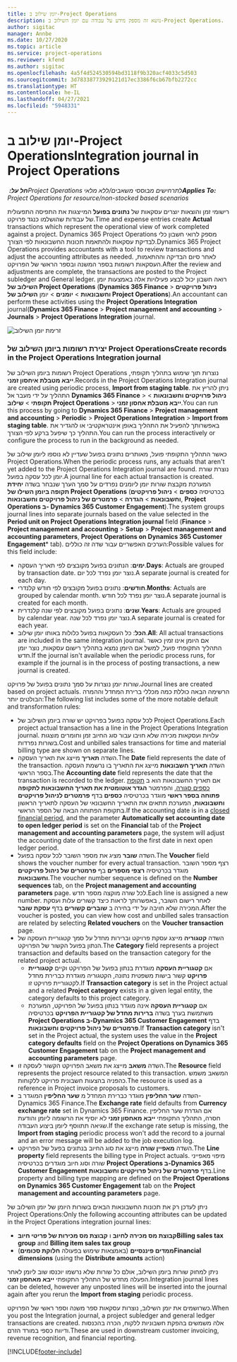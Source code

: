 ```yaml
---
title: יומן שילוב ב-Project Operations
description: נושא זה מספק מידע על עבודה עם יומן השילוב ב-Project Operations.
author: sigitac
manager: Annbe
ms.date: 10/27/2020
ms.topic: article
ms.service: project-operations
ms.reviewer: kfend
ms.author: sigitac
ms.openlocfilehash: 4a5f4d524530594bd3118f9b320acf4033c5d503
ms.sourcegitcommit: 3d78338773929121d17ec3386f6cb67bfb2272cc
ms.translationtype: HT
ms.contentlocale: he-IL
ms.lasthandoff: 04/27/2021
ms.locfileid: "5948331"
---
```

# <a name="integration-journal-in-project-operations"></a><span data-ttu-id="bc888-103">יומן שילוב ב-Project Operations</span><span class="sxs-lookup"><span data-stu-id="bc888-103">Integration journal in Project Operations</span></span>

<span data-ttu-id="bc888-104">_**חל על:** ‏Project Operations לתרחישים מבוססי משאבים/ללא מלאי_</span><span class="sxs-lookup"><span data-stu-id="bc888-104">_**Applies To:** Project Operations for resource/non-stocked based scenarios_</span></span>

<span data-ttu-id="bc888-105">רישומי זמן והוצאות יוצרים עסקאות של **נתונים בפועל** המייצגות את התפיסה התפעולית של עבודות שהושלמו כנגד פרויקט.</span><span class="sxs-lookup"><span data-stu-id="bc888-105">Time and expense entries create **Actual** transactions which represent the operational view of work completed against a project.</span></span> <span data-ttu-id="bc888-106">Dynamics 365 Project Operations מספק לרואי חשבון כלי לבדיקת עסקאות ולהתאמת תכונות החשבונאות לפי הצורך.</span><span class="sxs-lookup"><span data-stu-id="bc888-106">Dynamics 365 Project Operations provides accountants with a tool to review transactions and adjust the accounting attributes as needed.</span></span> <span data-ttu-id="bc888-107">לאחר סיום הבדיקה וההתאמות, העסקאות רשומות בספר המשנה ובספר הראשי של הפרויקט.</span><span class="sxs-lookup"><span data-stu-id="bc888-107">After the review and adjustments are complete, the transactions are posted to the Project subledger and General ledger.</span></span> <span data-ttu-id="bc888-108">רואה חשבון יכול לבצע פעילויות אלה באמצעות יומן **השילוב של Project Operations** (**Dynamics 365 Finance** > **ניהול פרויקטים וחשבונאות** > **יומנים** > יומן **השילוב של Project Operations**).</span><span class="sxs-lookup"><span data-stu-id="bc888-108">An accountant can perform these activities using the **Project Operations Integration** journal(**Dynamics 365 Finance** > **Project management and accounting** > **Journals** > **Project Operations Integration** journal.</span></span>

![זרימת יומן השילוב](./media/IntegrationJournal.png)

### <a name="create-records-in-the-project-operations-integration-journal"></a><span data-ttu-id="bc888-110">יצירת רשומות ביומן השילוב של Project Operations</span><span class="sxs-lookup"><span data-stu-id="bc888-110">Create records in the Project Operations Integration journal</span></span>

<span data-ttu-id="bc888-111">רשומות ביומן השילוב של Project Operations נוצרות תוך שימוש בתהליך תקופתי, **ייבא מטבלת איחסון זמני**.</span><span class="sxs-lookup"><span data-stu-id="bc888-111">Records in the Project Operations Integration journal are created using periodic process, **Import from staging table**.</span></span> <span data-ttu-id="bc888-112">ניתן להריץ את התהליך על ידי מעבר אל **Dynamics 365 Finance** > **ניהול פרויקטים וחשבונאות** > **תקופתי** > **שילוב Project Operations** > **ייבא מטבלת אחסון זמני**.</span><span class="sxs-lookup"><span data-stu-id="bc888-112">You can run this process by going to **Dynamics 365 Finance** > **Project management and accounting** > **Periodic** > **Project Operations Integration** > **Import from staging table**.</span></span> <span data-ttu-id="bc888-113">באפשרותך להפעיל את התהליך באופן אינטראקטיבי או להגדיר את התהליך כך שיפעל ברקע לפי הצורך.</span><span class="sxs-lookup"><span data-stu-id="bc888-113">You can run the process interactively or configure the process to run in the background as needed.</span></span>

<span data-ttu-id="bc888-114">כאשר התהליך התקופתי פועל, מאותרים נתונים בפועל שעדיין לא נוספו ליומן שילוב של Project Operations.</span><span class="sxs-lookup"><span data-stu-id="bc888-114">When the periodic process runs, any actuals that aren't yet added to the Project Operations Integration journal are found.</span></span> <span data-ttu-id="bc888-115">נוצרת שורת יומן לכל עסקה בפועל.</span><span class="sxs-lookup"><span data-stu-id="bc888-115">A journal line for each actual transaction is created.</span></span>
<span data-ttu-id="bc888-116">המערכת מקבצת שורות יומן ליומנים נפרדים על סמך הערך שנבחר בשדה **יחידת תקופה ביומן השילו של Project Operations** (בכרטיסיה **כספים** > **ניהול פרויקטים וחשבונאות** > **הגדרה** > **פרמטרים של ניהול פרויקטים וחשבונאות**, **Project Operations ב- Dynamics 365 Customer Engagement**).</span><span class="sxs-lookup"><span data-stu-id="bc888-116">The system groups journal lines into separate journals based on the value selected in the **Period unit on Project Operations Integration journal** field (**Finance** > **Project management and accounting** > **Setup** > **Project management and accounting parameters**, **Project Operations on Dynamics 365 Customer Engagement**\* tab).</span></span> <span data-ttu-id="bc888-117">הערכים האפשריים עבור שדה זה כוללים:</span><span class="sxs-lookup"><span data-stu-id="bc888-117">Possible values for this field include:</span></span>

  - <span data-ttu-id="bc888-118">**ימים**: הנתונים בפועל מקובצים לפי תאריך העסקה.</span><span class="sxs-lookup"><span data-stu-id="bc888-118">**Days**: Actuals are grouped by transaction date.</span></span> <span data-ttu-id="bc888-119">נוצר יומן נפרד לכל יום.</span><span class="sxs-lookup"><span data-stu-id="bc888-119">A separate journal is created for each day.</span></span>
  - <span data-ttu-id="bc888-120">**חודשים**: נתונים בפועל מקובצים לפי חודש קלנדרי.</span><span class="sxs-lookup"><span data-stu-id="bc888-120">**Months**: Actuals are grouped by calendar month.</span></span> <span data-ttu-id="bc888-121">נוצר יומן נפרד לכל חודש.</span><span class="sxs-lookup"><span data-stu-id="bc888-121">A separate journal is created for each month.</span></span>
  - <span data-ttu-id="bc888-122">**שנים**: נתונים בפועל מקובצים לפי שנה קלנדרית.</span><span class="sxs-lookup"><span data-stu-id="bc888-122">**Years**: Actuals are grouped by calendar year.</span></span> <span data-ttu-id="bc888-123">נוצר יומן נפרד לכל שנה.</span><span class="sxs-lookup"><span data-stu-id="bc888-123">A separate journal is created for each year.</span></span>
  - <span data-ttu-id="bc888-124">**הכל**: כל העסקאות בפועל כלולות באותו יומן שילוב.</span><span class="sxs-lookup"><span data-stu-id="bc888-124">**All**: All actual transactions are included in the same integration journal.</span></span> <span data-ttu-id="bc888-125">אם היומן אינו זמין כאשר התהליך התקופתי פועל, למשל אם היומן נמצא בתהליך רישום עסקאות, נוצר יומן חדש.</span><span class="sxs-lookup"><span data-stu-id="bc888-125">If the journal isn't available when the periodic process runs, for example if the journal is in the process of posting transactions, a new journal is created.</span></span>

<span data-ttu-id="bc888-126">שורות יומן נוצרות על סמך נתונים בפועל של פרויקט.</span><span class="sxs-lookup"><span data-stu-id="bc888-126">Journal lines are created based on project actuals.</span></span> <span data-ttu-id="bc888-127">הרשימה הבאה כוללת כמה מכללי ברירת המחדל וההמרה הבולטים יותר:</span><span class="sxs-lookup"><span data-stu-id="bc888-127">The following list includes some of the more notable default and transformation rules:</span></span>

  - <span data-ttu-id="bc888-128">לכל עסקה בפועל בפרויקט יש שורה ביומן השילוב של Project Operations.</span><span class="sxs-lookup"><span data-stu-id="bc888-128">Each project actual transaction has a line in the Project Operations Integration journal.</span></span> <span data-ttu-id="bc888-129">עלויות ועסקאות מכירה שלא חויבו עבור סוג החיוב זמן וחומרים מוצגות בשורות נפרדות.</span><span class="sxs-lookup"><span data-stu-id="bc888-129">Cost and unbilled sales transactions for time and material billing type are shown on separate lines.</span></span>
  - <span data-ttu-id="bc888-130">השדה **תאריך** מייצג את תאריך העסקה.</span><span class="sxs-lookup"><span data-stu-id="bc888-130">The **Date** field represents the date of the transaction.</span></span> <span data-ttu-id="bc888-131">השדה **תאריך חשבונאות** מייצג את התאריך בו נרשמת העסקה בספר הראשי.</span><span class="sxs-lookup"><span data-stu-id="bc888-131">The **Accounting date** field represents the date that the transaction is recorded to the ledger.</span></span> <span data-ttu-id="bc888-132">אם תאריך החשבונאות הוא ב [תקופת כספים סגורה](/dynamics365/finance/general-ledger/close-general-ledger-at-period-end), והפרמטר **הגדר אוטומטית את תאריך החשבונאות לתקופה פתוחה בספר ראשי** מוגדר בכרטיסיה **כספים** בדף **פרמטרים לניהול פרויקטים וחשבונאות**, המערכת תתאים את התאריך החשבונאי של העסקה לתאריך הראשון בתקופת הפתוחה הבאה של הספר הראשי.</span><span class="sxs-lookup"><span data-stu-id="bc888-132">If the accounting date is in a [closed financial period](/dynamics365/finance/general-ledger/close-general-ledger-at-period-end), and the parameter **Automatically set accounting date to open ledger period** is set on the **Financial** tab of the **Project management and accounting parameters** page, the system will adjust the accounting date of the transaction to the first date in next open ledger period.</span></span>
  - <span data-ttu-id="bc888-133">השדה **שובר** מציג את מספר השובר לכל עסקה בפועל.</span><span class="sxs-lookup"><span data-stu-id="bc888-133">The **Voucher** field shows the voucher number for every actual transaction.</span></span> <span data-ttu-id="bc888-134">רצף מספר השובר מוגדר בכרטיסיה **רצפי מספרים** בף **פרמטרים של ניהול פרויקטים וחשבונאות**.</span><span class="sxs-lookup"><span data-stu-id="bc888-134">The voucher number sequence is defined on the **Number sequences** tab, on the **Project management and accounting parameters** page.</span></span> <span data-ttu-id="bc888-135">לכל שורה מוקצה מספר חדש.</span><span class="sxs-lookup"><span data-stu-id="bc888-135">Each line is assigned a new number.</span></span> <span data-ttu-id="bc888-136">לאחר רישום השובר, באפשרותך לראות כיצד קשורים עלות ועסקת המכירה שלא חויבה על ידי בחירה ב **שוברים קשורים** בדף **עסקת שובר**.</span><span class="sxs-lookup"><span data-stu-id="bc888-136">After the voucher is posted, you can view how cost and unbilled sales transaction are related by selecting **Related vouchers** on the **Voucher transaction** page.</span></span>
  - <span data-ttu-id="bc888-137">השדה **קטגוריה** מייצג עסקת פרויקט וברירות מחדל על סמך קטגוריית העסקה של הנתון בפועל הקשור של הפרויקט.</span><span class="sxs-lookup"><span data-stu-id="bc888-137">The **Category** field represents a project transaction and defaults based on the transaction category for the related project actual.</span></span>
    - <span data-ttu-id="bc888-138">אם **קטגוריית העסקה** מוגדרת בנתון בפועל של הפרויקט וקיים **קטגוריית פרויקט** קשור בישות משפטית נתונה, הקטגוריה מוגדרת כברירת מחדל לקטגוריית פרויקט זו.</span><span class="sxs-lookup"><span data-stu-id="bc888-138">If **Transaction category** is set in the Project actual and a related **Project category** exists in a given legal entity, the category defaults to this project category.</span></span>
    - <span data-ttu-id="bc888-139">אם **קטגוריית העסקה** אינה מוגדר בנתון בפועל של הפרויקט, המערכת משתמשת בערך בשדה **ברירות מחדל של קטגוריית הפרויקט** בכרטיסיה **Project Operations ב-Dynamics 365 Customer Engagement** בדף **פרמטרים של ניהול פרויקטים וחשבונאות**.</span><span class="sxs-lookup"><span data-stu-id="bc888-139">If **Transaction category** isn't set in the Project actual, the system uses the value in the **Project category defaults** field on the **Project Operations on Dynamics 365 Customer Engagement** tab on the **Project management and accounting parameters** page.</span></span>
  - <span data-ttu-id="bc888-140">השדה **משאב** מייצג את משאב הפרויקט הקשור לעסקה זו.</span><span class="sxs-lookup"><span data-stu-id="bc888-140">The **Resource** field represents the project resource related to this transaction.</span></span> <span data-ttu-id="bc888-141">המשאב משמש כהפניה בהצעות חשבונית פרויקט ללקוחות.</span><span class="sxs-lookup"><span data-stu-id="bc888-141">The resource is used as a reference in Project invoice proposals to customers.</span></span>
  - <span data-ttu-id="bc888-142">השדה **שער החליפין** מוגדר כברירת המחדל מ **שער החליפין** המוגדר ב-Dynamics 365 Finance.</span><span class="sxs-lookup"><span data-stu-id="bc888-142">The **Exchange rate** field defaults from **Currency exchange rate** set in Dynamics 365 Finance.</span></span> <span data-ttu-id="bc888-143">אם הגדרת שער החליפין חסרה, התהליך התקופתי **ייבא מאחסון זמני** לא יוסיף את הרשומה ליומן והודעת שגיאה תתווסף ליומן ביצוע העבודה.</span><span class="sxs-lookup"><span data-stu-id="bc888-143">If the exchange rate setup is missing, the **Import from staging** periodic process won't add the record to a journal and an error message will be added to the job execution log.</span></span>
  - <span data-ttu-id="bc888-144">השדה **מאפיין שורה** מייצג את סוג החיוב בנתונים בפעל של הפרויקט.</span><span class="sxs-lookup"><span data-stu-id="bc888-144">The **Line property** field represents the billing type in Project actuals.</span></span> <span data-ttu-id="bc888-145">מיפוי מאפייני שורה וסוג חיוב מוגדרים בכרטיסיה **Project Operations ב-Dynamics 365 Customer Engagement** בדף **פרמטרים של ניהול פרויקטים וחשבונאות**.</span><span class="sxs-lookup"><span data-stu-id="bc888-145">Line property and billing type mapping are defined on the **Project Operations on Dynamics 365 Customer Engagement** tab on the **Project management and accounting parameters** page.</span></span>

<span data-ttu-id="bc888-146">ניתן לעדכן רק את תכונות החשבונאות הבאים בשורות היומן של יומן השילוב של Project Operations:</span><span class="sxs-lookup"><span data-stu-id="bc888-146">Only the following accounting attributes can be updated in the Project Operations integration journal lines:</span></span>

- <span data-ttu-id="bc888-147">**קבוצת מס מכירה לחיוב** ו **קבוצת מס מכירות של פריטי חיוב**</span><span class="sxs-lookup"><span data-stu-id="bc888-147">**Billing sales tax group** and **Billing item sales tax group**</span></span>
- <span data-ttu-id="bc888-148">**ממדים פיננסיים** (באמצאות שימוש בפעולה **חלוקת סכומים**)</span><span class="sxs-lookup"><span data-stu-id="bc888-148">**Financial dimensions** (using the **Distribute amounts** action)</span></span>

<span data-ttu-id="bc888-149">ניתן למחוק שורות ביומן השילוב, אולם כל שורות שלא נרשמו יוכנסו שוב ליומן לאחר הפעלה מחדש של התהליך התקופתי **ייבא מאחסון זמני**.</span><span class="sxs-lookup"><span data-stu-id="bc888-149">Integration journal lines can be deleted, however any unposted lines will be inserted into the journal again after you rerun the **Import from staging** periodic process.</span></span>

<span data-ttu-id="bc888-150">כשרושמים את יומן השילוב, נוצרות עסקאות ספר משנה וספר ראשי של הפרויקט.</span><span class="sxs-lookup"><span data-stu-id="bc888-150">When you post the Integration journal, a project subledger and general ledger transactions are created.</span></span> <span data-ttu-id="bc888-151">אלה משמשים בהפקת חשבוניות ללקוח, הכרה בהכנסות ודיווח כספי במורד הזרם.</span><span class="sxs-lookup"><span data-stu-id="bc888-151">These are used in downstream customer invoicing, revenue recognition, and financial reporting.</span></span>


[!INCLUDE[footer-include](../includes/footer-banner.md)]